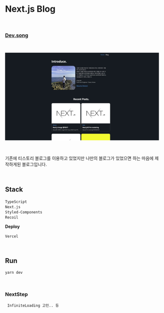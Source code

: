 # Next.js Blog

<br>

### [Dev.song](https://blog-songchangyeop.vercel.app/)

<br>

![썸네일](public/BlogMain.jpg)

<br>

기존에 티스토리 블로그를 이용하고 있었지만 나만의 블로그가 있었으면 하는 마음에 제작하게된 블로그입니다.

<br>

## **Stack**

`TypeScript`  
`Next.js`  
`Styled-Components`  
`Recoil`

**Deploy**

`Vercel`

<br>

## **Run**

```
yarn dev
```

<br>

### **NextStep**

```
 InfiniteLoading 고민.. 등
```
